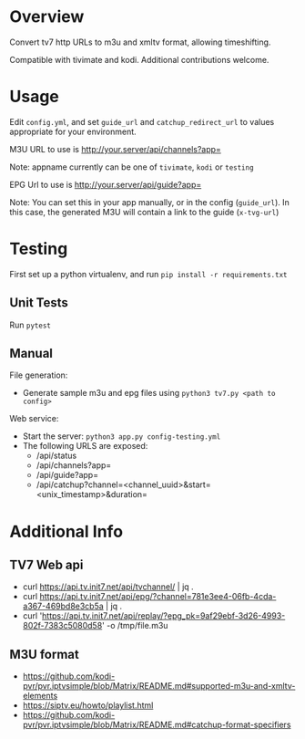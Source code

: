 # Overview

Convert tv7 http URLs to m3u and xmltv format, allowing timeshifting.

Compatible with tivimate and kodi.  Additional contributions welcome.

# Usage

Edit `config.yml`, and set `guide_url` and `catchup_redirect_url` to values
appropriate for your environment.

M3U URL to use is http://your.server/api/channels?app=<appname>

Note: appname currently can be one of `tivimate`, `kodi` or `testing`

EPG Url to use is http://your.server/api/guide?app=<appname>

Note: You can set this in your app manually, or in the config (`guide_url`).
In this case, the generated M3U will contain a link to the guide (`x-tvg-url`)


# Testing

First set up a python virtualenv, and run `pip install -r requirements.txt`

## Unit Tests

Run `pytest`

## Manual

File generation:
* Generate sample m3u and epg files using `python3 tv7.py <path to config>`

Web service:
* Start the server: `python3 app.py config-testing.yml`
* The following URLS are exposed:
  * /api/status
  * /api/channels?app=<app>
  * /api/guide?app=<app>
  * /api/catchup?channel=<channel_uuid>&start=<unix_timestamp>&duration=<seconds>

# Additional Info

## TV7 Web api

* curl https://api.tv.init7.net/api/tvchannel/ | jq .
* curl https://api.tv.init7.net/api/epg/?channel=781e3ee4-06fb-4cda-a367-469bd8e3cb5a | jq .
* curl 'https://api.tv.init7.net/api/replay/?epg_pk=9af29ebf-3d26-4993-802f-7383c5080d58' -o /tmp/file.m3u

## M3U format
* https://github.com/kodi-pvr/pvr.iptvsimple/blob/Matrix/README.md#supported-m3u-and-xmltv-elements
* https://siptv.eu/howto/playlist.html
* https://github.com/kodi-pvr/pvr.iptvsimple/blob/Matrix/README.md#catchup-format-specifiers
